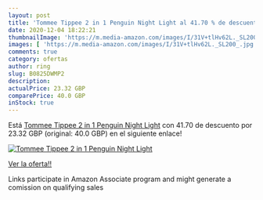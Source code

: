 ```yaml
---
layout: post
title: 'Tommee Tippee 2 in 1 Penguin Night Light al 41.70 % de descuento'
date: 2020-12-04 18:22:21
thumbnailImage: 'https://m.media-amazon.com/images/I/31V+tlHv62L._SL200_.jpg'
images: [ 'https://m.media-amazon.com/images/I/31V+tlHv62L._SL200_.jpg' ]
comments: true
category: ofertas
author: ring
slug: B0825DWMP2
description:
actualPrice: 23.32 GBP
comparePrice: 40.0 GBP
inStock: true
---
```


Está [Tommee Tippee 2 in 1 Penguin Night Light](https://www.amazon.co.uk/dp/B0825DWMP2/?tag=tolees0a-21) con 41.70 de descuento por 23.32 GBP (original: 40.0 GBP) en el siguiente enlace!

[![Tommee Tippee 2 in 1 Penguin Night Light](https://m.media-amazon.com/images/I/31V+tlHv62L._SL200_.jpg)](https://www.amazon.co.uk/dp/B0825DWMP2/?tag=tolees0a-21)

[Ver la oferta!!](https://www.amazon.co.uk/dp/B0825DWMP2/?tag=tolees0a-21)

Links participate in Amazon Associate program and might generate a comission on qualifying sales


